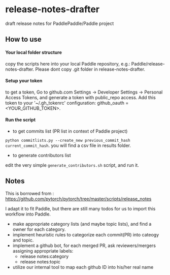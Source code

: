 # release-notes-drafter
draft release notes for PaddlePaddle/Paddle project

## How to use

#### Your local folder structure

copy the scripts here into your local Paddle repository, e.g.: Paddle/release-notes-drafter.
Please dont copy .git folder in release-notes-drafter.

#### Setup your token

to get a token, Go to github.com Settings -> Developer Settings -> Personal Access Tokens, and generate a token with public_repo access. Add this token to your '~/.gh_tokenrc' configuration: github_oauth = <YOUR_GITHUB_TOKEN>.

#### Run the script

- to get commits list (PR list in context of Paddle project)

`python commitlists.py --create_new previous_commit_hash current_commit_hash`.
you will find a csv file in results folder.

- to generate contributors list

edit the very simple `generate_contributors.sh` script, and run it.

## Notes

This is borrowed from : https://github.com/pytorch/pytorch/tree/master/scripts/release_notes

I adapt it to fit Paddle, but there are still many todos for us to import this workflow into Paddle.

- make appropriate category lists (and maybe topic lists), and find a owner for each category.
- implement heuristic rules to categorize each commit(PR) into cateogy and topic.
- implement a github bot, for each merged PR, ask reviewers/mergers assigning appropriate labels:
    - release notes:category
    - release notes:topic
- utilize our internal tool to map each github ID into his/her real name


